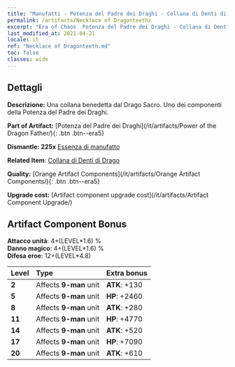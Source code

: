 ```yaml
---
title: "Manufatti - Potenza del Padre dei Draghi - Collana di Denti di Drago"
permalink: /artifacts/Necklace of Dragonteeth/
excerpt: "Era of Chaos  Potenza del Padre dei Draghi - Collana di Denti di Drago. Una collana benedetta dal Drago Sacro. Uno dei componenti della Potenza del Padre dei Draghi."
last_modified_at: 2021-04-21
locale: it
ref: "Necklace of Dragonteeth.md"
toc: false
classes: wide
---
```




## Dettagli

 **Descrizione:** Una collana benedetta dal Drago Sacro. Uno dei componenti della Potenza del Padre dei Draghi.

 **Part of Artifact:** [Potenza del Padre dei Draghi](/it/artifacts/Power of the Dragon Father/){: .btn .btn--era5}

 **Dismantle: 225x** [Essenza di manufatto](/it/Items/con_905/)

 **Related Item**: [Collana di Denti di Drago](/it/Items/art_149/)

 **Quality:** [Orange Artifact Components](/it/artifacts/Orange Artifact Components/){: .btn .btn--era5}

 **Upgrade cost:** [Artifact component upgrade cost](/it/artifacts/Artifact Component Upgrade/)

## Artifact Component Bonus

  **Attacco unità**: 4+(LEVEL\*1.6) %<br/>**Danno magico**: 4+(LEVEL\*1.6) %<br/>**Difesa eroe**: 12+(LEVEL\*4.8)

  |  Level  | Type |    Extra bonus  | 
  |:--------|:-----|:----------------| 
  | **2** | Affects **9-man** unit | **ATK**: +130 | 
  | **5** | Affects **9-man** unit | **HP**: +2460 | 
  | **8** | Affects **9-man** unit | **ATK**: +280 | 
  | **11** | Affects **9-man** unit | **HP**: +4770 | 
  | **14** | Affects **9-man** unit | **ATK**: +520 | 
  | **17** | Affects **9-man** unit | **HP**: +7090 | 
  | **20** | Affects **9-man** unit | **ATK**: +610 | 

